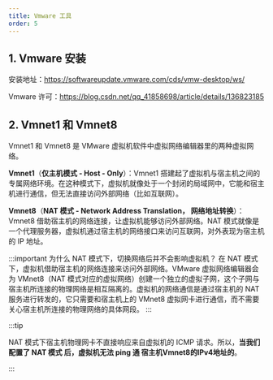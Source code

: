 ```yaml
---
title: Vmware 工具
order: 5
---
```


## 1. Vmware 安装

安装地址：https://softwareupdate.vmware.com/cds/vmw-desktop/ws/

Vmware 许可：https://blog.csdn.net/qq_41858698/article/details/136823185

## 2. Vmnet1 和 Vmnet8

Vmnet1 和 Vmnet8 是 VMware 虚拟机软件中虚拟网络编辑器里的两种虚拟网络。

**Vmnet1**（**仅主机模式 - Host - Only**）：Vmnet1 搭建起了虚拟机与宿主机之间的专属网络环境。在这种模式下，虚拟机就像处于一个封闭的局域网中，它能和宿主机进行通信，但无法直接访问外部网络（比如互联网）。

**Vmnet8**（**NAT 模式 - Network Address Translation， 网络地址转换**）：Vmnet8 借助宿主机的网络连接，让虚拟机能够访问外部网络。NAT 模式就像是一个代理服务器，虚拟机通过宿主机的网络接口来访问互联网，对外表现为宿主机的 IP 地址。

:::important 为什么 NAT 模式下，切换网络后并不会影响虚拟机？
在 NAT 模式下，虚拟机借助宿主机的网络连接来访问外部网络。VMware 虚拟网络编辑器会为 VMnet8（NAT 模式对应的虚拟网络）创建一个独立的虚拟子网，这个子网与宿主机所连接的物理网络是相互隔离的。虚拟机的网络通信是通过宿主机的 NAT 服务进行转发的，它只需要和宿主机上的 VMnet8 虚拟网卡进行通信，而不需要关心宿主机所连接的物理网络的具体网段。
:::

:::tip

NAT 模式下宿主机物理网卡不直接响应来自虚拟机的 ICMP 请求。所以，**当我们配置了 NAT 模式 后，虚拟机无法 ping 通 宿主机Vmnet8的IPv4地址的**。

:::